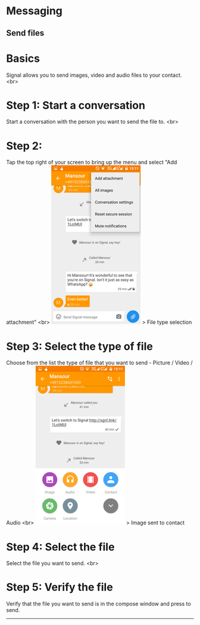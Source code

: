 # Messaging

## Send files

# Basics
Signal allows you to send images, video and audio files to your contact.
&lt;br&gt;
# Step 1: Start a conversation
Start a conversation with the person you want to send the file to.
&lt;br&gt;
# Step 2:
Tap the top right of your screen to bring up the menu and select &quot;Add attachment&quot;
&lt;br&gt;
![10s.png](10s.png)
&gt; File type selection

# Step 3: Select the type of file
Choose from the list the type of file that you want to send - Picture / Video / Audio
&lt;br&gt;
![11s.png](11s.png)
&gt; Image sent to contact

# Step 4: Select the file
Select the file you want to send.
&lt;br&gt;
# Step 5: Verify the file
Verify that the file you want to send is in the compose window and press to send.

***
